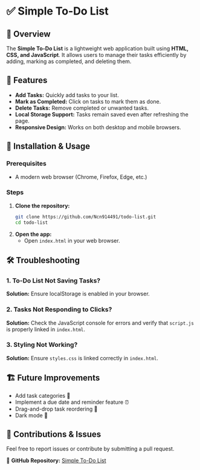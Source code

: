 # ✅ Simple To-Do List

## 📌 Overview
The **Simple To-Do List** is a lightweight web application built using **HTML, CSS, and JavaScript**. It allows users to manage their tasks efficiently by adding, marking as completed, and deleting them.

## 🎯 Features
- **Add Tasks:** Quickly add tasks to your list.
- **Mark as Completed:** Click on tasks to mark them as done.
- **Delete Tasks:** Remove completed or unwanted tasks.
- **Local Storage Support:** Tasks remain saved even after refreshing the page.
- **Responsive Design:** Works on both desktop and mobile browsers.

## 🚀 Installation & Usage
### Prerequisites
- A modern web browser (Chrome, Firefox, Edge, etc.)

### Steps
1. **Clone the repository:**
   ```sh
   git clone https://github.com/Ncn914491/todo-list.git
   cd todo-list
   ```
2. **Open the app:**
   - Open `index.html` in your web browser.

## 🛠 Troubleshooting
### 1. **To-Do List Not Saving Tasks?**
**Solution:** Ensure localStorage is enabled in your browser.

### 2. **Tasks Not Responding to Clicks?**
**Solution:** Check the JavaScript console for errors and verify that `script.js` is properly linked in `index.html`.

### 3. **Styling Not Working?**
**Solution:** Ensure `styles.css` is linked correctly in `index.html`.

## 🏗 Future Improvements
- Add task categories 📂
- Implement a due date and reminder feature ⏰
- Drag-and-drop task reordering 🔄
- Dark mode 🌙

## 💬 Contributions & Issues
Feel free to report issues or contribute by submitting a pull request.

🔗 **GitHub Repository:** [Simple To-Do List](https://github.com/Ncn914491/todo-list)

